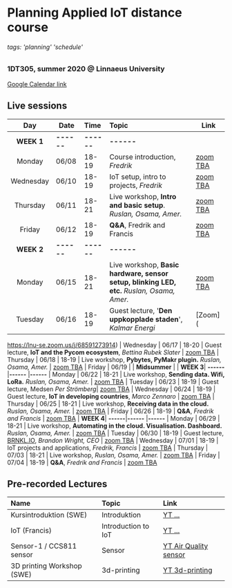 # Planning Applied IoT distance course

###### tags: 'planning' 'schedule'

### 1DT305, summer 2020 @ Linnaeus University

[Google Calendar link](https://calendar.google.com/calendar?cid=ZWxocHJrZGE3M2o5am9mM2ZtNmdzaWtpajRAZ3JvdXAuY2FsZW5kYXIuZ29vZ2xlLmNvbQ)

## Live sessions

| Day | Date | Time | Topic | Link |
| :---: | --- | :--- | :--- | --- |
| **WEEK 1**| **------**|**------** |**------**
| Monday | 06/08 | 18-19 | Course introduction, *Fredrik* | [zoom TBA](zoom)
| Wednesday | 06/10 | 18-19 | IoT setup, intro to projects, *Fredrik* | [zoom TBA](zoom)
| Thursday | 06/11 | 18-21 | Live workshop, **Intro and basic setup**. *Ruslan, Osama, Amer.* | [zoom TBA](zoom)
| Friday | 06/12 | 18-19 | **Q&A**, Fredrik and Francis | [zoom TBA](zoom)
| **WEEK 2**| **------**|**------** |**------**
| Monday | 06/15 | 18-21 | Live workshop, **Basic hardware, sensor setup, blinking LED, etc.** *Ruslan, Osama, Amer.* | [zoom TBA](zoom)
| Tuesday | 06/16 | 18-19 | Guest lecture, '**Den uppkopplade staden**', *Kalmar Energi* | [Zoom](
https://lnu-se.zoom.us/j/68591273914)
| Wednesday | 06/17 | 18-20 | Guest lecture, **IoT and the Pycom ecosystem**, *Bettina Rubek Slater* | [zoom TBA](zoom)
| Thursday | 06/18 | 18-19 | Live workshop, **Pybytes, PyMakr plugin.** *Ruslan, Osama, Amer.* | [zoom TBA](zoom)
| Friday | 06/19 |  | **Midsummer** |
| **WEEK 3**| **------**|**------** |**------**
| Monday | 06/22 | 18-21 | Live workshop, **Sending data. Wifi, LoRa.**  *Ruslan, Osama, Amer.* | [zoom TBA](zoom)
| Tuesday | 06/23 | 18-19 | Guest lecture, Medsen *Per Strömberg*| [zoom TBA](zoom)
| Wednesday | 06/24 | 18-19 | Guest lecture, **IoT in developing countries**, *Marco Zennaro*  | [zoom TBA](zoom)
| Thursday | 06/25 | 18-21 | Live workshop, **Receiving data in the cloud.**  *Ruslan, Osama, Amer.* | [zoom TBA](zoom)
| Friday | 06/26 | 18-19 | **Q&A**, *Fredrik and Francis* | [zoom TBA](zoom)
| **WEEK 4**| **------**|**------** |**------**
| Monday | 06/29 | 18-21 | Live workshop, **Automating in the cloud. Visualisation. Dashboard.**  *Ruslan, Osama, Amer.* | [zoom TBA](zoom)
| Tuesday | 06/30 | 18-19 | Guest lecture, [BRNKL.IO](BRNKL.IO), *Brandon Wright, CEO* | [zoom TBA](zoom)
| Wednesday | 07/01 | 18-19 | IoT projects and applications, *Fredrik, Francis* | [zoom TBA](zoom)
| Thursday | 07/03 | 18-21 | Live workshop,  *Ruslan, Osama, Amer.* | [zoom TBA](zoom)
| Friday | 07/04 | 18-19 | **Q&A**, *Fredrik and Francis* | [zoom TBA](zoom)



## Pre-recorded Lectures

| Name | Topic | Link |
| :--- | :--- | :--- |
| Kursintroduktion (SWE) | Introduktion | [YT ...]()
| IoT (Francis) | Introduction to IoT | [YT ...]()
| Sensor-1 / CCS811 sensor | Sensor | [YT Air Quality sensor](https://www.youtube.com/watch?v=0J6RoZrEQes)
| 3D printing Workshop (SWE) | 3d-printing | [YT 3d-printing](https://www.youtube.com/watch?v=0iGS7rjXA3k)

